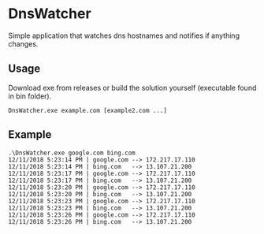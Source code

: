 # DnsWatcher
Simple application that watches dns hostnames and notifies if anything changes. 

## Usage
Download exe from releases or build the solution yourself (executable found in bin folder).

`DnsWatcher.exe example.com [example2.com ...]`

## Example

    .\DnsWatcher.exe google.com bing.com
    12/11/2018 5:23:14 PM | google.com --> 172.217.17.110
    12/11/2018 5:23:14 PM | bing.com   --> 13.107.21.200
    12/11/2018 5:23:17 PM | google.com --> 172.217.17.110
    12/11/2018 5:23:17 PM | bing.com   --> 13.107.21.200
    12/11/2018 5:23:20 PM | google.com --> 172.217.17.110
    12/11/2018 5:23:20 PM | bing.com   --> 13.107.21.200
    12/11/2018 5:23:23 PM | google.com --> 172.217.17.110
    12/11/2018 5:23:23 PM | bing.com   --> 13.107.21.200
    12/11/2018 5:23:26 PM | google.com --> 172.217.17.110
    12/11/2018 5:23:26 PM | bing.com   --> 13.107.21.200
